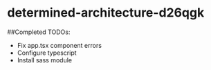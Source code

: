 # determined-architecture-d26qgk

##Completed TODOs:
-   Fix app.tsx component errors
-   Configure typescript
-   Install sass module
